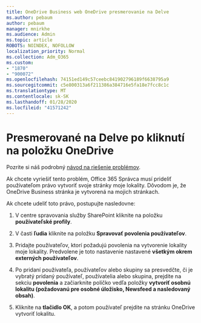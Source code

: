 ```yaml
---
title: OneDrive Business web OneDrive presmerovanie na Delve
ms.author: pebaum
author: pebaum
manager: mnirkhe
ms.audience: Admin
ms.topic: article
ROBOTS: NOINDEX, NOFOLLOW
localization_priority: Normal
ms.collection: Adm_O365
ms.custom:
- "1870"
- "900072"
ms.openlocfilehash: 74151ed149c57ceebc841902796189f6638795a9
ms.sourcegitcommit: c5e800313a6f211386a384716e5fa18e7fcc8c1c
ms.translationtype: MT
ms.contentlocale: sk-SK
ms.lasthandoff: 01/28/2020
ms.locfileid: "41571242"
---
```

# <a name="redirected-to-delve-after-you-click-onedrive"></a>Presmerované na Delve po kliknutí na položku OneDrive

Pozrite si náš podrobný [návod na riešenie problémov](https://docs.microsoft.com/sharepoint/support/sites/troubleshooting-guide-for-sites-stopped-at-provisioning).

Ak chcete vyriešiť tento problém, Office 365 Správca musí prideliť používateľom právo vytvoriť svoje stránky moje lokality. Dôvodom je, že OneDrive Business stránka je vytvorená na mojich stránkach.

Ak chcete udeliť toto právo, postupujte nasledovne:

1. V centre spravovania služby SharePoint kliknite na položku **používateľské profily**.

2. V časti **ľudia** kliknite na položku **Spravovať povolenia používateľov**.

3. Pridajte používateľov, ktorí požadujú povolenia na vytvorenie lokality moje lokality. Predvolene je toto nastavenie nastavené **všetkým okrem externých používateľov**.

4. Po pridaní používateľa, používateľov alebo skupiny sa presvedčte, či je vybratý pridaný používateľ, používatelia alebo skupina, prejdite na sekciu **povolenia** a začiarknite políčko vedľa položky **vytvoriť osobnú lokalitu (požadovanú pre osobné úložisko, Newsfeed a nasledovaný obsah)**.

5. Kliknite na **tlačidlo OK**, a potom používateľ prejdite na stránku OneDrive vytvoriť lokalitu.
